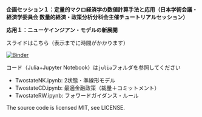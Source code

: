 <b>企画セッション１：定量的マクロ経済学の数値計算手法と応用（日本学術会議・経済学委員会 数量的経済・政策分析分科会主催チュートリアルセッション）</b>

<b>応用１：ニューケインジアン・モデルの新展開</b>

スライドはこちら（表示までに時間がかかります）

[![Binder](https://mybinder.org/badge_logo.svg)](https://mybinder.org/v2/gh/tkksnk/JEAtutorial2021Spring/HEAD?filepath=JEAtutorial2021Spring.ipynb)

コード（Julia+Jupyter Notebook）は`julia`フォルダを参照してください

- TwostateNK.ipynb: 2状態・準線形モデル
- TwostateCD.ipynb: 最適金融政策（裁量＋コミットメント）
- TwostateRW.ipynb: フォワードガイダンス・ルール

The source code is licensed MIT, see LICENSE.
